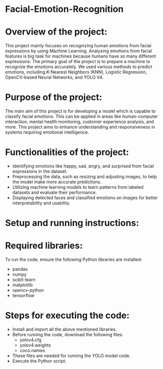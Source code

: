 # Facial-Emotion-Recognition
# Overview of the project:
This project mainly focuses on recognizing human emotions from facial expressions by using Machine Learning. Analysing emotions from facial features is big task for machines because humans have so many different expressions. The primary goal of the project is to prepare a machine to recognize the emotions accurately. We used various methods to predict emotions, including K-Nearest Neighbors (KNN), Logistic Regression, OpenCV-based Neural Networks, and YOLO V4.

# Purpose of the project:
The main aim of this project is for developing a model which is capable to classify facial emotions. This can be applied in areas like human-computer interaction, mental health monitoring, customer experience analysis, and more. This project aims to enhance understanding and responsiveness in systems requiring emotional intelligence.

# Functionalities of the project:
- Identifying emotions like happy, sad, angry, and surprised from facial expressions in the dataset.
- Preprocessing the data, such as resizing and adjusting images, to help the model make more accurate predictions.
- Utilizing machine learning models to learn patterns from labeled datasets and evaluate their performance.
- Displaying detected faces and classified emotions on images for better interpretability and usability.

# Setup and running instructions:
# Required libraries:
To run the code, ensure the following Python libraries are installed-
- pandas
- numpy
- scikit-learn
- matplotlib
- opencv-python
- tensorflow

# Steps for executing the code:
- Install and import all the above mentioned libraries.
- Before running the code, download the following files:
    - yolov4.cfg
    - yolov4.weights
    - coco.names
- These files are needed for running the YOLO model code.
- Execute the Python script.
